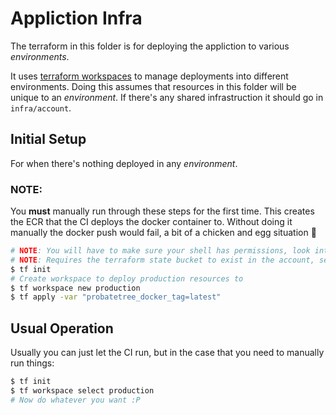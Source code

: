 # Appliction Infra

The terraform in this folder is for deploying the appliction to various *environments*.

It uses [terraform workspaces](https://www.terraform.io/language/state/workspaces) to manage deployments into different environments.
Doing this assumes that resources in this folder will be unique to an *environment*.
If there's any shared infrastruction it should go in `infra/account`.



## Initial Setup

For when there's nothing deployed in any *environment*.


### NOTE:
You **must** manually run through these steps for the first time.
This creates the ECR that the CI deploys the docker container to.
Without doing it manually the docker push would fail, a bit of a chicken and egg situation 🐣

```bash
# NOTE: You will have to make sure your shell has permissions, look into aws-vault
# NOTE: Requires the terraform state bucket to exist in the account, see `infra/account`
$ tf init
# Create workspace to deploy production resources to
$ tf workspace new production
$ tf apply -var "probatetree_docker_tag=latest"
```



## Usual Operation

Usually you can just let the CI run, but in the case that you need to manually run things:

```bash
$ tf init
$ tf workspace select production
# Now do whatever you want :P
```
